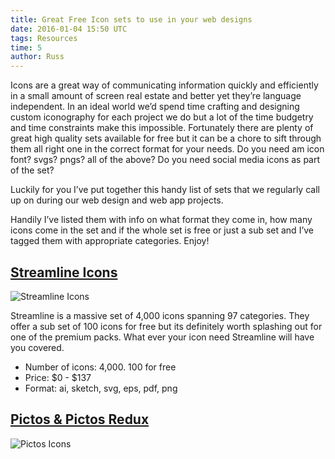 ```yaml
---
title: Great Free Icon sets to use in your web designs
date: 2016-01-04 15:50 UTC
tags: Resources
time: 5
author: Russ
---
```


Icons are a great way of communicating information quickly and efficiently in a small amount of screen real estate and better yet they’re language independent. In an ideal world we’d spend time crafting and designing custom iconography for each project we do but a lot of the time budgetry and time constraints make this impossible. Fortunately there are plenty of great high quality sets available for free but it can be a chore to sift through them all right one in the correct format for your needs. Do you need am icon font? svgs? pngs? all of the above? Do you need social media icons as part of the set?

Luckily for you I’ve put together this handy list of sets that we  regularly call up on during our web design and web app projects.

Handily I’ve listed them with info on what format they come in, how many icons come in the set and if the whole set is free or just a sub set and I’ve tagged them with appropriate categories. Enjoy! 

## [Streamline Icons](http://www.streamlineicons.com/)
![Streamline Icons](/img/streamline.jpg)

Streamline is a massive set of 4,000 icons spanning 97 categories. They offer a sub set of 100 icons for free but its definitely worth splashing out for one of the premium packs. What ever your icon need Streamline will have you covered.

<ul class="info-box">
	<li>Number of icons: 4,000. 100 for free</li>
	<li>Price: $0 - $137</li>
	<li>Format: ai, sketch, svg, eps, pdf, png</li>
</ul>


## [Pictos & Pictos Redux](http://www.pictos.cc/)
![Pictos Icons](/img/pictos.jpg)



 